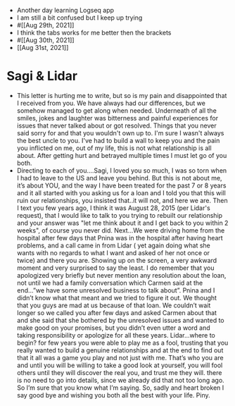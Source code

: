 - Another day learning Logseq app
- I am still a bit confused but I keep up trying
- #[[Aug 29th, 2021]]
- I think the tabs works for me better then the brackets
- #[[Aug 30th, 2021]]
- [[Aug 31st, 2021]]
# Sagi & Lidar
- This letter is hurting me to write, but so is my pain and disappointed that I received from you. We have always had our differences, but we somehow managed to get along when needed. Underneath of all the smiles, jokes and laughter was bitterness and painful experiences for issues that never talked about or got resolved. Things that you never said sorry for and that you wouldn't own up to. I'm sure I wasn't always the best uncle to you. I've had to build a wall to keep you and the pain you inflicted on me, out of my life, this is not what relationship is all about. After getting hurt and betrayed multiple times I must    let go of you both.
- Directing to each of you....Sagi, I loved you so much, I was so torn when I had to leave to the US and leave you behind.
  But this is not about me, it’s about YOU, and the way I have been treated for the past 7 or 8 years and it all started with you asking us for a loan and I told you that this will ruin our relationships, you insisted that..it will not, and here we are.
  Then I text you few years ago, I think it was August 28, 2015 (per Lidar's request), that I would like to talk to you trying to rebuilt our relationship and your answer was "let me think about it and I get back to you within 2 weeks", of course you never did.
  Next...We were driving home from the hospital after few days that Pnina was in the  hospital after having heart problems, and a call came in from Lidar ( yet again doing what she wants with no regards to what I want and asked of her not once or twice) and there you are. Showing up on the screen, a very awkward moment and very surprised to say the least.
  I do remember that you apologized very briefly but never mention any resolution about the loan, not until we had a family conversation which Carmen said at the end…”we have some unresolved business to talk about”.
  Pnina and I didn’t know what that meant and we tried to figure it out.
  We thought that you guys are mad at us because of that loan.
  We couldn’t wait longer so we called you after few days and asked Carmen about that and she said that she bothered by the unresolved issues and wanted to make good on your promises, but you didn’t even utter a word and taking responsibility or apologize for all these years. 
  Lidar…where to begin? for few years you were able to play me as a fool, trusting that you really wanted to build a genuine relationships and at the end to find out that it all was a game you play and not just with me. That’s who you are and until you will be willing to take a good look at yourself, you will fool others until they will discover the real you, and trust me they will.
  there is no need to go into details, since we already did that not too long ago. So I’m sure that you know what I’m saying. So, sadly and heart broken I say good bye and wishing you both all the best with your life. 
  Piny.